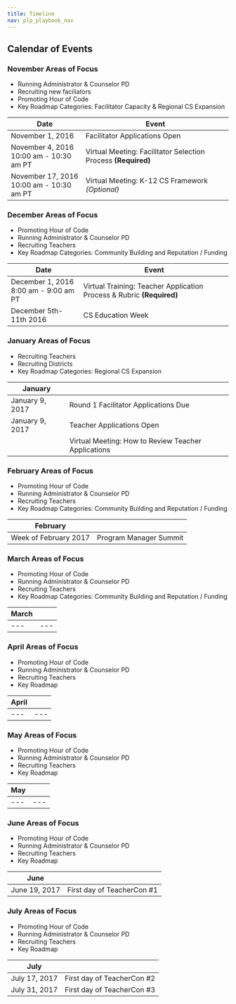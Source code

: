```yaml
---
title: Timeline
nav: plp_playbook_nav
---
```


<a id="top"></a>

## Calendar of Events

### November Areas of Focus

- Running Administrator & Counselor PD<br/> 
- Recruiting new faciliators<br/> 
- Promoting Hour of Code<br/>
- Key Roadmap Categories: Facilitator Capacity & Regional CS Expansion<br/>

| **Date** | **Event** |
|------|-------|
| November 1, 2016 | Facilitator Applications Open |
| November 4, 2016 <br/> 10:00 am - 10:30 am PT| Virtual Meeting: Facilitator Selection Process **(Required)** |
| November 17, 2016 <br/> 10:00 am - 10:30 am PT | Virtual Meeting: K-12 CS Framework *(Optional)* |

### December Areas of Focus

- Promoting Hour of Code<br/>
- Running Administrator & Counselor PD<br/> 
- Recruiting Teachers<br/> 
- Key Roadmap Categories: Community Building and Reputation / Funding<br/>

| **Date** | **Event** |
|------|-------|
| December 1, 2016 <br/> 8:00 am - 9:00 am PT | Virtual Training: Teacher Application Process & Rubric **(Required)** |
| December 5th-11th 2016 | CS Education Week |

### January Areas of Focus

- Recruiting Teachers<br/> 
- Recruiting Districts<br/>
- Key Roadmap Categories: Regional CS Expansion<br/>

| **January** ||
|------|-------|
| January 9, 2017 | Round 1 Facilitator Applications Due |
| January 9, 2017 | Teacher Applications Open |
| | Virtual Meeting: How to Review Teacher Applications |

### February Areas of Focus

- Promoting Hour of Code<br/>
- Running Administrator & Counselor PD<br/> 
- Recruiting Teachers<br/> 
- Key Roadmap Categories: Community Building and Reputation / Funding<br/>

| **February** ||
|------|-------|
| Week of February 2017 | Program Manager Summit |

### March Areas of Focus

- Promoting Hour of Code<br/>
- Running Administrator & Counselor PD<br/> 
- Recruiting Teachers<br/> 
- Key Roadmap Categories: Community Building and Reputation / Funding<br/>

| **March** ||
|------|-------|
| --- | --- |

### April Areas of Focus

- Promoting Hour of Code<br/>
- Running Administrator & Counselor PD<br/> 
- Recruiting Teachers<br/> 
- Key Roadmap 

| **April** ||
|------|-------|
| --- | --- |

### May Areas of Focus

- Promoting Hour of Code<br/>
- Running Administrator & Counselor PD<br/> 
- Recruiting Teachers<br/> 
- Key Roadmap

| **May** ||
|------|-------|
| --- | --- |

### June Areas of Focus

- Promoting Hour of Code<br/>
- Running Administrator & Counselor PD<br/> 
- Recruiting Teachers<br/> 
- Key Roadmap

| **June** ||
|------|-------|
| June 19, 2017 | First day of TeacherCon #1 |

### July Areas of Focus

- Promoting Hour of Code<br/>
- Running Administrator & Counselor PD<br/> 
- Recruiting Teachers<br/> 
- Key Roadmap

| **July** ||
|------|-------|
| July 17, 2017 | First day of TeacherCon #2 |
| July 31, 2017 | First day of TeacherCon #3 |










